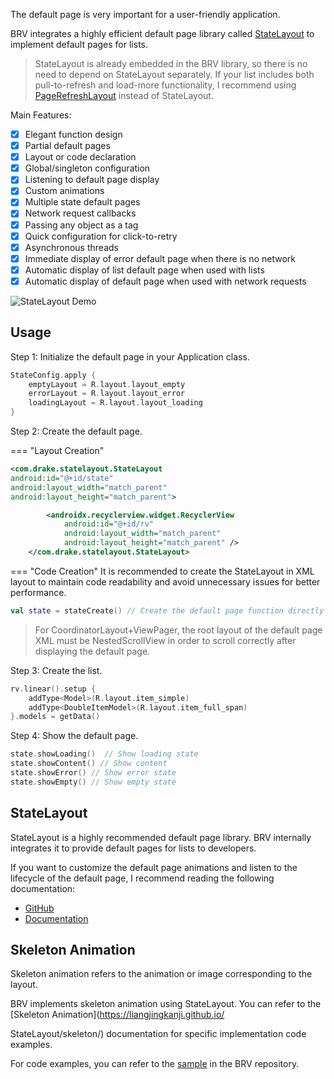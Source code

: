 The default page is very important for a user-friendly application.

BRV integrates a highly efficient default page library called [StateLayout](https://github.com/liangjingkanji/StateLayout) to implement default pages for lists.

> StateLayout is already embedded in the BRV library, so there is no need to depend on StateLayout separately. If your list includes both pull-to-refresh and load-more functionality, I recommend using [PageRefreshLayout](refresh.md) instead of StateLayout.

Main Features:

- [x] Elegant function design
- [x] Partial default pages
- [x] Layout or code declaration
- [x] Global/singleton configuration
- [x] Listening to default page display
- [x] Custom animations
- [x] Multiple state default pages
- [x] Network request callbacks
- [x] Passing any object as a tag
- [x] Quick configuration for click-to-retry
- [x] Asynchronous threads
- [x] Immediate display of error default page when there is no network
- [x] Automatic display of list default page when used with lists
- [x] Automatic display of default page when used with network requests

![StateLayout Demo](https://i.loli.net/2021/08/14/cliN9VtnAfjb1Z4.gif)

## Usage

Step 1: Initialize the default page in your Application class.

```kotlin
StateConfig.apply {
    emptyLayout = R.layout.layout_empty
    errorLayout = R.layout.layout_error
    loadingLayout = R.layout.layout_loading
}
```

Step 2: Create the default page.

=== "Layout Creation"
```xml
<com.drake.statelayout.StateLayout
android:id="@+id/state"
android:layout_width="match_parent"
android:layout_height="match_parent">

        <androidx.recyclerview.widget.RecyclerView
            android:id="@+id/rv"
            android:layout_width="match_parent"
            android:layout_height="match_parent" />
    </com.drake.statelayout.StateLayout>
```
=== "Code Creation"
It is recommended to create the StateLayout in XML layout to maintain code readability and avoid unnecessary issues for better performance.
```kotlin
val state = stateCreate() // Create the default page function directly in the Activity/Fragment. `rv.stateCreate()` can also be used, but it is strongly discouraged.
```

> For CoordinatorLayout+ViewPager, the root layout of the default page XML must be NestedScrollView in order to scroll correctly after displaying the default page.

Step 3: Create the list.

```kotlin
rv.linear().setup {
    addType<Model>(R.layout.item_simple)
    addType<DoubleItemModel>(R.layout.item_full_span)
}.models = getData()
```

Step 4: Show the default page.

```kotlin
state.showLoading()  // Show loading state
state.showContent() // Show content
state.showError() // Show error state
state.showEmpty() // Show empty state
```

## StateLayout

StateLayout is a highly recommended default page library. BRV internally integrates it to provide default pages for lists to developers.

If you want to customize the default page animations and listen to the lifecycle of the default page, I recommend reading the following documentation:

- [GitHub](https://github.com/liangjingkanji/StateLayout/)
- [Documentation](https://liangjingkanji.github.io/StateLayout)

## Skeleton Animation

Skeleton animation refers to the animation or image corresponding to the layout.

BRV implements skeleton animation using StateLayout. You can refer to the [Skeleton Animation](https://liangjingkanji.github.io/

StateLayout/skeleton/) documentation for specific implementation code examples.

For code examples, you can refer to the [sample](https://github.com/liangjingkanji/BRV/blob/857e33e2bbc80bbdb9b5dec364012ff353b74d5a/sample/src/main/java/com/drake/brv/sample/ui/fragment/SkeletonFragment.kt) in the BRV repository.
